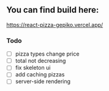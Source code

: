 ## You can find build here:
https://react-pizza-gepiko.vercel.app/

### Todo


- [ ] pizza types change price
- [ ] total not decreasing
- [ ] fix skeleton ui
- [ ] add caching pizzas
- [ ] server-side rendering
